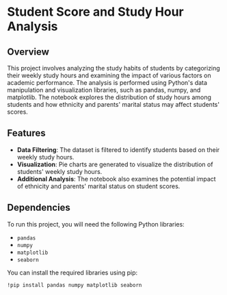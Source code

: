 # Student Score and Study Hour Analysis


## Overview

This project involves analyzing the study habits of students by categorizing their weekly study hours and examining the impact of various factors on academic performance. The analysis is performed using Python's data manipulation and visualization libraries, such as pandas, numpy, and matplotlib. The notebook explores the distribution of study hours among students and how ethnicity and parents' marital status may affect students' scores.

## Features

- **Data Filtering**: The dataset is filtered to identify students based on their weekly study hours.
- **Visualization**: Pie charts are generated to visualize the distribution of students' weekly study hours.
- **Additional Analysis**: The notebook also examines the potential impact of ethnicity and parents' marital status on student scores.
  
## Dependencies

To run this project, you will need the following Python libraries:
- `pandas`
- `numpy`
- `matplotlib`
- `seaborn`

You can install the required libraries using pip:

```bash
!pip install pandas numpy matplotlib seaborn
